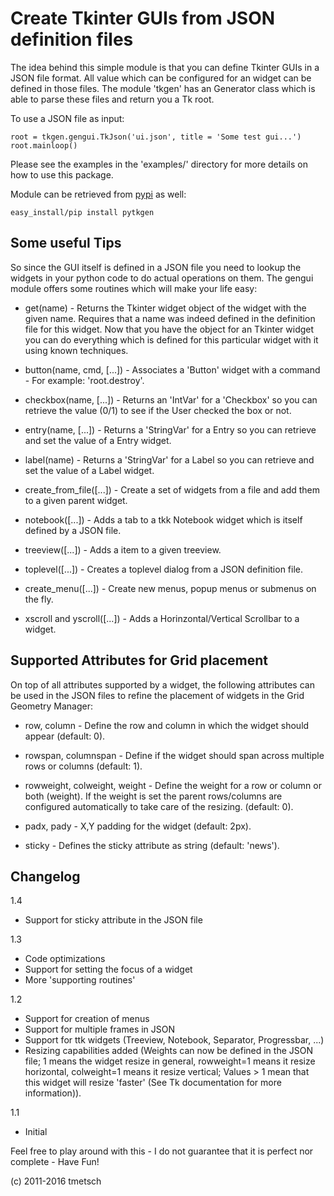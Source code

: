 
Create Tkinter GUIs from JSON definition files
==============================================

The idea behind this simple module is that you can define Tkinter GUIs in
a JSON file format. All value which can be configured for an widget can
be defined in those files. The module 'tkgen' has an Generator class which is
able to parse these files and return you a Tk root.

To use a JSON file as input:

    root = tkgen.gengui.TkJson('ui.json', title = 'Some test gui...')
    root.mainloop()

Please see the examples in the 'examples/' directory for more details on how to
use this package.

Module can be retrieved from [pypi](http://pypi.python.org/pypi/pytkgen/) as 
well:

    easy_install/pip install pytkgen

Some useful Tips
----------------

So since the GUI itself is defined in a JSON file you need to lookup the
widgets in your python code to do actual operations on them. The gengui module
offers some routines which will make your life easy:

  * get(name) - Returns the Tkinter widget object of the widget with the given
    name. Requires that a name was indeed defined in the definition file for
    this widget. Now that you have the object for an Tkinter widget you can do
    everything which is defined for this particular widget with it using known
    techniques.
    
  * button(name, cmd, [...]) - Associates a 'Button' widget with a command - For
    example: 'root.destroy'.
    
  * checkbox(name, [...]) - Returns an 'IntVar' for a 'Checkbox' so you can
    retrieve the value (0/1) to see if the User checked the box or not.
    
  * entry(name, [...]) - Returns a 'StringVar' for a Entry so you can retrieve
    and set the value of a Entry widget.
  
  * label(name) - Returns a 'StringVar' for a Label so you can retrieve and set
    the value of a Label widget.
  
  * create_from_file([...]) - Create a set of widgets from a file and add them
    to a given parent widget.
  
  * notebook([...]) - Adds a tab to a tkk Notebook widget which is itself
    defined by a JSON file.
  
  * treeview([...]) - Adds a item to a given treeview.
  
  * toplevel([...]) - Creates a toplevel dialog from a JSON definition file.

  * create_menu([...]) - Create new menus, popup menus or submenus on the fly.

  * xscroll and yscroll([...]) - Adds a Horinzontal/Vertical Scrollbar to a 
    widget.

Supported Attributes for Grid placement
---------------------------------------

On top of all attributes supported by a widget, the following attributes can be
used in the JSON files to refine the placement of widgets in the Grid Geometry
Manager:

  * row, column - Define the row and column in which the widget should appear 
    (default: 0).

  * rowspan, columnspan - Define if the widget should span across multiple rows
    or columns (default: 1).

  * rowweight, colweight, weight - Define the weight for a row or column or
    both (weight). If the weight is set the parent rows/columns are configured
    automatically to take care of the resizing. (default: 0).

  * padx, pady - X,Y padding for the widget (default: 2px).

  * sticky - Defines the sticky attribute as string (default: 'news').

Changelog
---------

1.4

  * Support for sticky attribute in the JSON file

1.3

  * Code optimizations
  * Support for setting the focus of a widget
  * More 'supporting routines'

1.2

  * Support for creation of menus
  * Support for multiple frames in JSON
  * Support for ttk widgets (Treeview, Notebook, Separator, Progressbar, ...)
  * Resizing capabilities added (Weights can now be defined in the JSON file; 1 
    means the widget resize in general, rowweight=1 means it resize horizontal, 
    colweight=1 means it resize vertical; Values > 1 mean that this widget will
    resize 'faster' (See Tk documentation for more information)).

1.1

  * Initial

Feel free to play around with this - I do not guarantee that it is perfect nor
complete - Have Fun!

(c) 2011-2016 tmetsch
